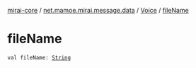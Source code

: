 [mirai-core](../../index.md) / [net.mamoe.mirai.message.data](../index.md) / [Voice](index.md) / [fileName](./file-name.md)

# fileName

`val fileName: `[`String`](https://kotlinlang.org/api/latest/jvm/stdlib/kotlin/-string/index.html)